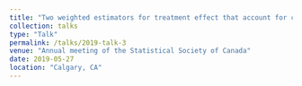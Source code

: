 ```yaml
---
title: "Two weighted estimators for treatment effect that account for covariate-dependent monitoring times and confounding in longitudinal studies"
collection: talks
type: "Talk"
permalink: /talks/2019-talk-3
venue: "Annual meeting of the Statistical Society of Canada"
date: 2019-05-27
location: "Calgary, CA"
---
```


 
